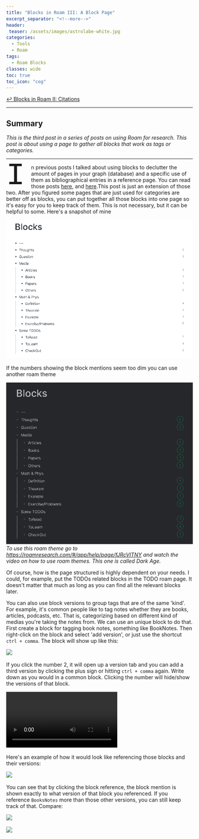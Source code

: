 ```yaml
---
title: "Blocks in Roam III: A Block Page"
excerpt_separator: "<!--more-->"
header: 
 teaser: /assets/images/astrolabe-white.jpg
categories:
  - Tools
  - Roam
tags:
  - Roam Blocks
classes: wide
toc: true
toc_icon: "cog"
---
```


[↩ Blocks in Roam II: Citations](https://costarichard.github.io/tools/roam/roam-blocksII-citations/)

---
## Summary


*This is the third post in a series of posts on using Roam for research. This post is about using a page to gather all blocks that work as tags or categories.*

---

<p><span style="float: left; width: 0.8em; font-size: 600%; font-family: Georgia, courier; line-height: 75%;">I</span>n previous posts I talked about using blocks to declutter the amount of pages in your graph (database) and a specific use of them as bibliographical entries in a reference page. You can read those posts <a href="https://costarichard.github.io/tools/roam/roam-blocks/">here</a>, and <a href= "https://costarichard.github.io/tools/roam/roam-blocksII-citations/">here</a>.This post is just an extension of those two. After you figured some pages that are just used for categories are better off as blocks, you can put together all those blocks into one page so it's easy for you to keep track of them. This is not necessary, but it can be helpful to some. Here's a snapshot of mine</p>

![](/assets/images/roam-blockpage/blocks_page.png)


If the numbers showing the block mentions seem too dim you can use another roam theme

![](/assets/images/roam-blockpage/blocks_page_dark_age.png)
*To use this roam theme go to https://roamresearch.com/#/app/help/page/fJRcVITNY and watch the video on how to use roam themes. This one is called Dark Age.*

Of course, how is the page structured is highly dependent on your needs. I could, for example, put the TODOs related blocks in the TODO roam page. It doesn't matter that much as long as you can find all the relevant blocks later.

You can also use block versions to group tags that are of the same 'kind'. For example, it's common people like to tag notes whether they are books, articles, podcasts, etc. That is, categorizing based on different kind of medias you're taking the notes from. We can use an unique block to do that. First create a block for tagging book notes, something like BookNotes. Then right-click on the block and select 'add version', or just use the shortcut `ctrl + comma`. The block will show up like this:

![](https://firebasestorage.googleapis.com/v0/b/firescript-577a2.appspot.com/o/imgs%2Fapp%2FMinHjerne%2FF2ECKdMT_u.png?alt=media&token=a55ebe83-4746-40f5-9345-4524000ab5e3)

If you click the number 2, it will open up a version tab and you can add a third version by clicking the plus sign or hitting `ctrl + comma` again. Write down as you would in a common block. Clicking the number will hide/show the versions of that block. 

![](https://firebasestorage.googleapis.com/v0/b/firescript-577a2.appspot.com/o/imgs%2Fapp%2FMinHjerne%2FLH7hccz4xV.webm?alt=media&token=51ebc821-e9e4-4e37-847b-376c98baf8e2)

Here's an example of how it would look like referencing those blocks and their versions:

![](https://firebasestorage.googleapis.com/v0/b/firescript-577a2.appspot.com/o/imgs%2Fapp%2FMinHjerne%2FOw0L8YefbE.png?alt=media&token=ceda2760-e8a4-40d2-baab-f55d59ed3b13)

You can see that by clicking the block reference, the block mention is shown exactly to what version of that block you referenced. If you reference `BooksNotes` more than those other versions, you can still keep track of that. Compare:

![](https://firebasestorage.googleapis.com/v0/b/firescript-577a2.appspot.com/o/imgs%2Fapp%2FMinHjerne%2Fe_BTDQmWNn.png?alt=media&token=db4b77e4-56fe-40e9-a9ca-b7a8ab68b2ed)

![](https://firebasestorage.googleapis.com/v0/b/firescript-577a2.appspot.com/o/imgs%2Fapp%2FMinHjerne%2F7iJ9msAY-q.png?alt=media&token=df2423e6-0535-4e7f-9d20-04c399e30330)
 
